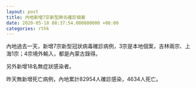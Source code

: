 ```yaml
---
layout: post
title: 內地新增7宗新型肺炎確診個案
date: 2020-05-18 08:37:54.000000000 +08:00
categories: rthk
---
```


內地過去一天，新增7宗新型冠狀病毒確診病例，3宗是本地個案，吉林兩宗、上海1宗；4宗境外輸入，都是內蒙古錄得。

另外新增18名無症狀感染者。

昨天無新增死亡病例，內地累計82954人確診感染，4634人死亡。
